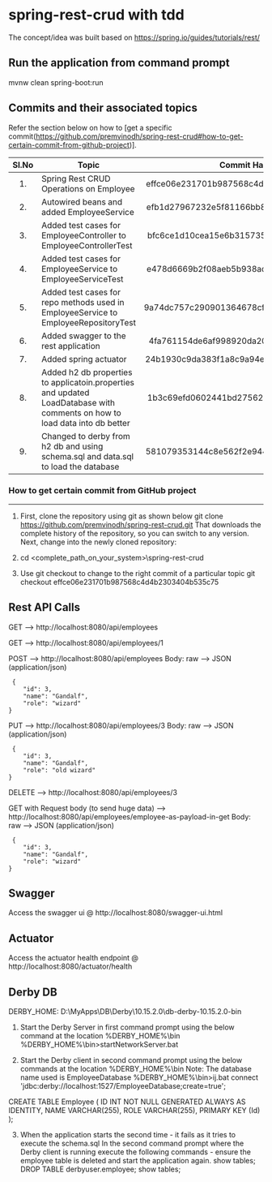 <!-- 
	https://docs.github.com/en/github/writing-on-github/getting-started-with-writing-and-formatting-on-github/basic-writing-and-formatting-syntax#hiding-content-with-comments 
	https://github.com/adam-p/markdown-here/wiki/Markdown-Cheatsheet#tables
-->
# spring-rest-crud with tdd
The concept/idea was built based on https://spring.io/guides/tutorials/rest/

Run the application from command prompt
---------------------------------------
mvnw clean spring-boot:run

Commits and their associated topics 
-----------------------------------
Refer the section below on how to [get a specific commit(https://github.com/premvinodh/spring-rest-crud#how-to-get-certain-commit-from-github-project)].

| Sl.No		| Topic                                       																					| Commit Hash           						|
|:---------:|-------------------------------------------------------------------------------------------------------------------------------|:---------------------------------------------:|
| 	1.		| Spring Rest CRUD Operations on Employee																						| effce06e231701b987568c4d4b2303404b535c75		|
| 	2.		| Autowired beans and added EmployeeService																						| efb1d27967232e5f81166bb8d0dac323ce1c0596		|
| 	3.		| Added test cases for EmployeeController to EmployeeControllerTest																| bfc6ce1d10cea15e6b3157356a77550bcd5354af		|
| 	4.		| Added test cases for EmployeeService to EmployeeServiceTest																	| e478d6669b2f08aeb5b938aceeeb49ad899bc6dd		|
| 	5.		| Added test cases for repo methods used in EmployeeService to EmployeeRepositoryTest											| 9a74dc757c290901364678cf3552161433b58768		|
| 	6.		| Added swagger to the rest application																							| 4fa761154de6af998920da203f8eedf27d5795ea		|
| 	7.		| Added spring actuator 																										| 24b1930c9da383f1a8c9a94e37952d973cb61033		|
| 	8.		| Added h2 db properties to applicatoin.properties and updated LoadDatabase with comments on how to load data into db better 	| 1b3c69efd0602441bd27562af98aebcc83bc5a91		|
| 	9.		| Changed to derby from h2 db and using schema.sql and data.sql to load the database 											| 581079353144c8e562f2e944a904568fd056a1dd		|

### How to get certain commit from GitHub project
------------------------------------------------
1. First, clone the repository using git as shown below
git clone https://github.com/premvinodh/spring-rest-crud.git
That downloads the complete history of the repository, so you can switch to any version. Next, change into the newly cloned repository:

2. cd <complete_path_on_your_system>\spring-rest-crud

3. Use git checkout <COMMIT> to change to the right commit of a particular topic
git checkout effce06e231701b987568c4d4b2303404b535c75

Rest API Calls
--------------
GET --> http://localhost:8080/api/employees

GET --> http://localhost:8080/api/employees/1

POST --> http://localhost:8080/api/employees
	Body: raw --> JSON (application/json)
	
	 {
        "id": 3,
        "name": "Gandalf",
        "role": "wizard"
 	}
 	
PUT --> http://localhost:8080/api/employees/3
	Body: raw --> JSON (application/json)
	
	 {
        "id": 3,
        "name": "Gandalf",
        "role": "old wizard"
 	} 	
 	
DELETE --> http://localhost:8080/api/employees/3 	


GET with Request body (to send huge data) --> http://localhost:8080/api/employees/employee-as-payload-in-get
	Body: raw --> JSON (application/json)
	
	 {
        "id": 3,
        "name": "Gandalf",
        "role": "wizard"
 	}

Swagger
-------
Access the swagger ui @ http://localhost:8080/swagger-ui.html


Actuator
--------
Access the actuator health endpoint @ http://localhost:8080/actuator/health

Derby DB
--------
DERBY_HOME: D:\MyApps\DB\Derby\10.15.2.0\db-derby-10.15.2.0-bin

1. Start the Derby Server in first command prompt using the below command at the location %DERBY_HOME%\bin
%DERBY_HOME%\bin>startNetworkServer.bat

2. Start the Derby client in second command prompt using the below commands at the location %DERBY_HOME%\bin
Note: The database name used is EmployeeDatabase
%DERBY_HOME%\bin>ij.bat
connect 'jdbc:derby://localhost:1527/EmployeeDatabase;create=true';  

CREATE TABLE Employee (
   ID INT NOT NULL GENERATED ALWAYS AS IDENTITY,
   NAME VARCHAR(255),
   ROLE VARCHAR(255),
   PRIMARY KEY (Id)
);

3. When the application starts the second time - it fails as it tries to execute the schema.sql
In the second command prompt where the Derby client is running execute the following commands - ensure the employee table is deleted and start the application again.
show tables;
DROP TABLE derbyuser.employee;
show tables;
